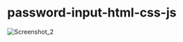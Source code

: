 # password-input-html-css-js

![Screenshot_2](https://github.com/kashif1372/password-input-html-css-js/assets/67710001/c5bb4f52-963e-46da-acbd-2e4eb66b66c4)
